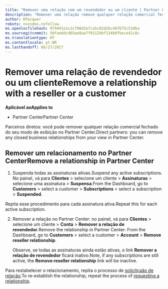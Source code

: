 ```yaml
---
title: "Remover uma relação com um revendedor ou um cliente | Partner Center"
description: "Remover uma relação remove qualquer relação comercial fechada do modo de exibição no Partner Center."
author: KPacquer
robots: noindex,nofollow
ms.openlocfilehash: 979491e1c2cf90d2e7ca5c02d2bc497675c53dba
ms.sourcegitcommit: 50faeddcd65ae8aa7f9212bbf134b9fbece41c8c
ms.translationtype: HT
ms.contentlocale: pt-BR
ms.lasthandoff: 06/27/2017
---
```

# <a name="remove-a-relationship-with-a-reseller-or-a-customer"></a><span data-ttu-id="ecf6e-103">Remover uma relação de revendedor ou um cliente</span><span class="sxs-lookup"><span data-stu-id="ecf6e-103">Remove a relationship with a reseller or a customer</span></span>

**<span data-ttu-id="ecf6e-104">Aplicável ao</span><span class="sxs-lookup"><span data-stu-id="ecf6e-104">Applies to</span></span>**

-   <span data-ttu-id="ecf6e-105">Partner Center</span><span class="sxs-lookup"><span data-stu-id="ecf6e-105">Partner Center</span></span>

<span data-ttu-id="ecf6e-106">Parceiros diretos: você pode remover qualquer relação comercial fechado do seu modo de exibição no Partner Center.</span><span class="sxs-lookup"><span data-stu-id="ecf6e-106">Direct partners: you can remove any closed business relationships from your view in Partner Center.</span></span>

## <a name="remove-a-relationship-in-partner-center"></a><span data-ttu-id="ecf6e-107">Remover um relacionamento no Partner Center</span><span class="sxs-lookup"><span data-stu-id="ecf6e-107">Remove a relationship in Partner Center</span></span>

1.  <span data-ttu-id="ecf6e-108">Suspenda todas as assinaturas ativas.</span><span class="sxs-lookup"><span data-stu-id="ecf6e-108">Suspend any active subscriptions.</span></span> <span data-ttu-id="ecf6e-109">No painel, vá para **Clientes** > selecione um cliente > **Assinaturas** > selecione uma assinatura > **Suspensa**.</span><span class="sxs-lookup"><span data-stu-id="ecf6e-109">From the Dashboard, go to **Customers** > select a customer > **Subscriptions** > select a subscription > **Suspended**.</span></span> 

   <span data-ttu-id="ecf6e-110">Repita esse procedimento para cada assinatura ativa.</span><span class="sxs-lookup"><span data-stu-id="ecf6e-110">Repeat this for each active subscription.</span></span>

2.  <span data-ttu-id="ecf6e-111">Remover a relação no Partner Center: no painel, vá para **Clientes** > selecione um cliente > **Conta** > **Remover a relação de revendedor**.</span><span class="sxs-lookup"><span data-stu-id="ecf6e-111">Remove the relationship in Partner Center: From the Dashboard, go to **Customers** > select a customer > **Account** > **Remove reseller relationship**.</span></span>

    <span data-ttu-id="ecf6e-112">Observe, se todas as assinaturas ainda estão ativas, o link **Remover a relação de revendedor** ficará inativo.</span><span class="sxs-lookup"><span data-stu-id="ecf6e-112">Note, if any subscriptions are still active, the **Remove reseller relationship** link will be inactive.</span></span> 

<span data-ttu-id="ecf6e-113">Para restabelecer o relacionamento, repita o processo de [solicitçaão de relação](request-a-relationship-with-a-customer.md).</span><span class="sxs-lookup"><span data-stu-id="ecf6e-113">To re-establish the relationship, repeat the process of [requesting a relationship](request-a-relationship-with-a-customer.md).</span></span>
